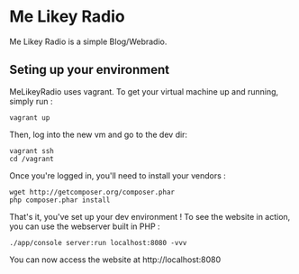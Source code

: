 Me Likey Radio
========================

Me Likey Radio is a simple Blog/Webradio.

Seting up your environment
----------------------------------

MeLikeyRadio uses vagrant. To get your virtual machine up and running, simply run :

    vagrant up

Then, log into the new vm and go to the dev dir:

    vagrant ssh
    cd /vagrant


Once you're logged in, you'll need to install your vendors :

    wget http://getcomposer.org/composer.phar
    php composer.phar install

That's it, you've set up your dev environment !
To see the website in action, you can use the webserver built in PHP :

    ./app/console server:run localhost:8080 -vvv

You can now access the website at http://localhost:8080
